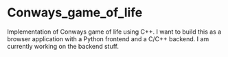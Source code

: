 # Conways_game_of_life
Implementation of Conways game of life using C++. I want to build this as a browser application with a Python frontend and a C/C++ backend. I am currently working on the backend stuff.
